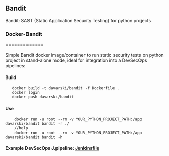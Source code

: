 ## Bandit
Bandit: SAST (Static Application Security Testing) for python projects

### Docker-Bandit
=============

Simple Bandit docker image/container to run static security tests on python project in stand-alone mode, ideal for integration into a DevSecOps pipelines: 

#### Build
```
   docker build -t davarski/bandit -f Dockerfile .
   docker login
   docker push davarski/bandit
```

#### Use
```
    docker run -u root --rm -v YOUR_PYTHON_PROJECT_PATH:/app davarski/bandit bandit -r ./
    //help
    docker run -u root --rm -v YOUR_PYTHON_PROJECT_PATH:/app davarski/bandit bandit -h
```
#### Example DevSecOps J.pipeline: [Jenkinsfile](https://github.com/adavarski/docker-bandit/blob/master/Jenkinsfile-SAST-Bandit-PYTHON_PROJECT-example)
